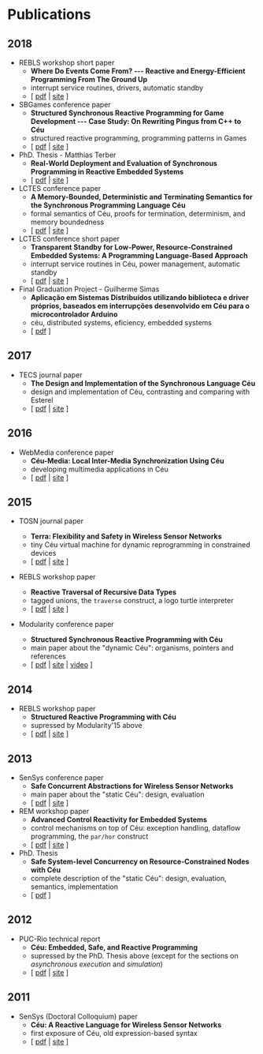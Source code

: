 # Publications

## 2018
- REBLS workshop short paper
    - **Where Do Events Come From? --- Reactive and Energy-Efficient Programming From The Ground Up**
    - interrupt service routines, drivers, automatic standby
    - [ [pdf](chico/ceu_rebls18.pdf) | [site][rebls18_site] ]
<a name="sbgames18"></a>
- SBGames conference paper
    - **Structured Synchronous Reactive Programming for Game Development --- Case Study: On Rewriting Pingus from C++ to Céu**
    - structured reactive programming, programming patterns in Games
    - [ [pdf](chico/ceu_sbgames18_pre.pdf) | [site][sbgames18_site] ]
- PhD. Thesis - Matthias Terber
    - **Real-World Deployment and Evaluation of Synchronous Programming in Reactive Embedded Systems**
    - [ [pdf](http://sunsite.informatik.rwth-aachen.de/Publications/AIB/2018/2018-05.pdf) | [site][sunsite_site] ]
- LCTES conference paper
    - **A Memory-Bounded, Deterministic and Terminating Semantics for the Synchronous Programming Language Céu**
    - formal semantics of Céu, proofs for termination, determinism, and memory boundedness
    - [ [pdf](chico/ceu_lctes18_pre.pdf) | [site][lctes18_site] ]
- LCTES conference short paper
    - **Transparent Standby for Low-Power, Resource-Constrained Embedded Systems: A Programming Language-Based Approach**
    - interrupt service routines in Céu, power management, automatic standby
    - [ [pdf](chico/ceu_lctes18_short_pre.pdf) | [site][lctes18_site] ]
- Final Graduation Project - Guilherme Simas
    - **Aplicação em Sistemas Distribuídos utilizando biblioteca e driver próprios, baseados em interrupções desenvolvido em Céu para o microcontrolador Arduino**
    - céu, distributed systems, eficiency, embedded systems
    - [ [pdf](publications/guilherme-18.pdf) ]    

## 2017  
- TECS journal paper
    <a name="tecs17"></a>
    - **The Design and Implementation of the Synchronous Language Céu**
    - design and implementation of Céu, contrasting and comparing with Esterel
    - [ [pdf](chico/ceu_tecs17_pre.pdf) | [site][tecs17_site] ]
    <!--* <small>**Recommended #4**</small>-->

## 2016
- WebMedia conference paper
    - **Céu-Media: Local Inter-Media Synchronization Using Céu**
    - developing multimedia applications in Céu
    - [ [pdf](chico/ceumedia_webmedia16_pre.pdf) | [site][ceumedia16_site] ]

## 2015
- TOSN journal paper
    - **Terra: Flexibility and Safety in Wireless Sensor Networks**
    - tiny Céu virtual machine for dynamic reprogramming in constrained devices
    - [ [pdf](chico/terra_tosn15_pre.pdf) | [site][tosn15_site] ]

- REBLS workshop paper
    - **Reactive Traversal of Recursive Data Types**
    - tagged unions, the `traverse` construct, a logo turtle interpreter
    - [ [pdf](chico/ceu_rebls15.pdf) | [site][rebls15_site] ]
    <!--* <small>**Recommended #3**</small>-->
- Modularity conference paper
    - **Structured Synchronous Reactive Programming with Céu**
    - main paper about the "dynamic Céu": organisms, pointers and references
    - [ [pdf](chico/ceu_mod15_pre.pdf) | [site][mod15_site] | [video][mod15_video] ]
    <!--* <small>**Recommended #2**</small>-->

## 2014
- REBLS workshop paper
    - **Structured Reactive Programming with Céu**
    - supressed by Modularity'15 above
    - [ [pdf](chico/ceu_rebls14_pre.pdf) | [site][rebls14_site] ]

## 2013
- SenSys conference paper
    <a name="sensys13"></a>
    - **Safe Concurrent Abstractions for Wireless Sensor Networks**
    - main paper about the "static Céu": design, evaluation
    - [ [pdf](chico/ceu_sensys13_pre.pdf) | [site][sensys13_site] ]
    <!--* <small>**Recommended #1**</small>-->
- REM workshop paper
    - **Advanced Control Reactivity for Embedded Systems**
    - control mechanisms on top of Céu: exception handling, dataflow programming, the `par/hor` construct
    - [ [pdf](chico/ceu_rem13_pre.pdf) | [site][rem13_site] ]
- PhD. Thesis
    - **Safe System-level Concurrency on Resource-Constrained Nodes with Céu**
    - complete description of the "static Céu": design, evaluation, semantics, implementation
    - [ [pdf](chico/ceu_phd.pdf) ]

## 2012
- PUC-Rio technical report
    - **Céu: Embedded, Safe, and Reactive Programming**
    - supressed by the PhD. Thesis above (except for the sections on *asynchronous execution* and *simulation*)
    - [ [pdf](chico/ceu_tr.pdf) | [site][tr_site] ]

## 2011
- SenSys (Doctoral Colloquium) paper
    - **Céu: A Reactive Language for Wireless Sensor Networks**
    - first exposure of Céu, old expression-based syntax
    - [ [pdf](chico/ceu_sensys11.pdf) | [site][dc_site] ]

[sunsite_site]:    http://sunsite.informatik.rwth-aachen.de/Publications/AIB/
[sbgames18_site]:  http://www.sbgames.org/sbgames2018/computing
[rebls18_site]:    https://2018.splashcon.org/track/rebls-2018-papers
[lctes18_site]:    https://conf.researchr.org/track/LCTES-2018/LCTES-2018-papers#program
[tecs17_site]:     https://dl.acm.org/citation.cfm?id=3035544
[ceumedia16_site]: http://dl.acm.org/citation.cfm?id=2976856
[tosn15_site]:     https://dl.acm.org/citation.cfm?id=2811267
[rebls15_site]:    http://www.guidosalvaneschi.com/REBLS/REBLS2015/
[mod15_site]:      http://www.aosd.net/2015/
[mod15_video]:     https://vimeo.com/110512582
[rebls14_site]:    http://www.guidosalvaneschi.com/REBLS/REBLS2014/
[sensys13_site]:   http://sensys.acm.org/2013/index.html
[rem13_site]:      http://soft.vub.ac.be/REM13/
[tr_site]:         http://bib-di.inf.puc-rio.br/techreports/2012.htm
[dc_site]:         http://www.cse.ust.hk/~lingu/SenSys11DC/

